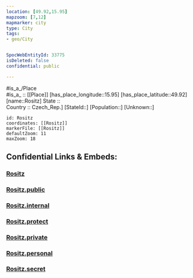 ```yaml
---
location: [49.92,15.95] 
mapzoom: [7,12] 
mapmarker: city 
type: City
tags:
- geo/City


SpocWebEntityId: 33775
isDeleted: false
confidential: public

---
```

#is_a_/Place  
#is_a_ :: [[Place]] 
[has_place_longitude::15.95] 
[has_place_latitude::49.92] 
[name::Rositz] 
State ::  
Country :: Czech_Rep.] 
[StateId::] 
[Population::] 
[Unknown::] 


```leaflet
id: Rositz
coordinates: [[Rositz]] 
markerFile: [[Rositz]] 
defaultZoom: 11 
maxZoom: 18
```


## Confidential Links & Embeds: 

### [Rositz](/_Standards/Earth/Continent/Europe/Europe~Central/Czech_Republic/regions~Czech_Republic/Pardubický/City/Rositz.md) 

### [Rositz.public](/_public/Earth/Continent/Europe/Europe~Central/Czech_Republic/regions~Czech_Republic/Pardubický/City/Rositz.public.md) 

### [Rositz.internal](/_internal/Earth/Continent/Europe/Europe~Central/Czech_Republic/regions~Czech_Republic/Pardubický/City/Rositz.internal.md) 

### [Rositz.protect](/_protect/Earth/Continent/Europe/Europe~Central/Czech_Republic/regions~Czech_Republic/Pardubický/City/Rositz.protect.md) 

### [Rositz.private](/_private/Earth/Continent/Europe/Europe~Central/Czech_Republic/regions~Czech_Republic/Pardubický/City/Rositz.private.md) 

### [Rositz.personal](/_personal/Earth/Continent/Europe/Europe~Central/Czech_Republic/regions~Czech_Republic/Pardubický/City/Rositz.personal.md) 

### [Rositz.secret](/_secret/Earth/Continent/Europe/Europe~Central/Czech_Republic/regions~Czech_Republic/Pardubický/City/Rositz.secret.md)

